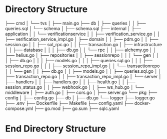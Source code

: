 
# Directory Structure

├── cmd
│   └── tvs
│       ├── main.go
├── db
│   ├── queries
│   │   ├── queries.sql
│   └── schema
│       ├── schema.sql
├── internal
│   ├── application
│   │   └── verificationservice
│   │       ├── verification_service.go
│   │       ├── verification_service_impl.go
│   ├── domain
│   │   ├── pdm.go
│   │   ├── session.go
│   │   ├── sol_rpc.go
│   │   ├── transaction.go
│   ├── infrastructure
│   │   ├── database
│   │   │   ├── db.go
│   │   └── rpc
│   │       ├── alchemy.go
│   │       ├── helius.go
│   ├── repositories
│   │   ├── sessionrepo
│   │   │   └── gen
│   │   │       ├── db.go
│   │   │       ├── models.go
│   │   │       ├── queries.sql.go
│   │   │   ├── session_repo.go
│   │   │   ├── session_repo_impl.go
│   │   └── transactionrepo
│   │       └── gen
│   │           ├── db.go
│   │           ├── models.go
│   │           ├── queries.sql.go
│   │       ├── transaction_repo.go
│   │       ├── transaction_repo_impl.go
│   └── server
│       ├── handlers
│       │   ├── handlers.go
│       │   ├── health.go
│       │   ├── session_status.go
│       │   ├── webhook.go
│       │   ├── ws_hub.go
│       └── middleware
│           ├── auth.go
│           ├── cors.go
│       ├── server.go
└── pkg
    ├── config
    │   ├── config.go
    ├── db
    │   ├── db.go
    └── logger
        ├── logger.go
├── .env
├── Dockerfile
├── Makefile
├── config.yaml
├── docker-compose.yml
├── go.mod
├── go.sum
├── sqlc.yaml

# End Directory Structure